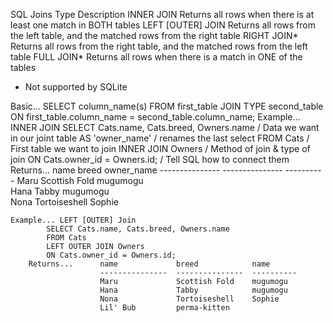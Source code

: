 SQL Joins
Type 	            Description
INNER JOIN 	        Returns all rows when there is at least one match in BOTH tables
LEFT [OUTER] JOIN 	Returns all rows from the left table, and the matched rows from the right table
RIGHT JOIN* 	    Returns all rows from the right table, and the matched rows from the left table
FULL JOIN* 	        Returns all rows when there is a match in ONE of the tables
* Not supported by SQLite
  
Basic... 
        SELECT column_name(s)
        FROM first_table
        JOIN TYPE second_table
        ON first_table.column_name = second_table.column_name;
    Example... INNER JOIN
            SELECT Cats.name, Cats.breed, Owners.name / Data we want in our joint table
            AS 'owner_name' / renames the last select
            FROM Cats  / First table we want to join
            INNER JOIN Owners   / Method of join & type of join
            ON Cats.owner_id = Owners.id; / Tell SQL how to connect them
        Returns...       name             breed            owner_name
                        ---------------  ---------------  ----------
                        Maru             Scottish Fold    mugumogu  
                        Hana             Tabby            mugumogu  
                        Nona             Tortoiseshell    Sophie 

    Example... LEFT [OUTER] Join
            SELECT Cats.name, Cats.breed, Owners.name 
            FROM Cats 
            LEFT OUTER JOIN Owners 
            ON Cats.owner_id = Owners.id;
        Returns...      name             breed            name      
                        ---------------  ---------------  ----------
                        Maru             Scottish Fold    mugumogu  
                        Hana             Tabby            mugumogu  
                        Nona             Tortoiseshell    Sophie 
                        Lil' Bub         perma-kitten                
        

